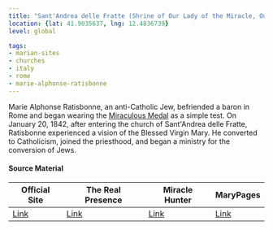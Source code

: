 ```yaml
---
title: "Sant'Andrea delle Fratte (Shrine of Our Lady of the Miracle, Our Lady of Zion)"
location: {lat: 41.9035637, lng: 12.4836739}
level: global

tags:
- marian-sites
- churches
- italy
- rome
- marie-alphonse-ratisbonne
---
```


Marie Alphonse Ratisbonne, an anti-Catholic Jew, befriended a baron in Rome and began wearing the [Miraculous Medal](/places/fr-paris-chapel-of-our-lady-of-the-miraculous-medal) as a simple test.  On January 20, 1842, after entering the church of Sant'Andrea delle Fratte, Ratisbonne experienced a vision of the Blessed Virgin Mary.  He converted to Catholicism, joined the priesthood, and began a ministry for the conversion of Jews.

#### Source Material

| Official Site | The Real Presence | Miracle Hunter | MaryPages |
| --- | --- | --- | --- |
| [Link](https://www.madonnadelmiracolo.it/) | [Link](http://www.therealpresence.org/eucharst/misc/BVM/23_ROMA_60x96.pdf) | [Link](https://www.miraclehunter.com/marian_apparitions/approved_apparitions/rome1842/index.html) | [Link](https://www.marypages.com/rome-(itali%C3%AB).html) |


